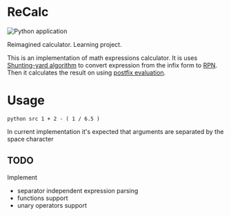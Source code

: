# ReCalc
![Python application](https://github.com/LilacRapture/ReCalc/workflows/Python%20application/badge.svg?branch=master)

Reimagined calculator.
Learning project.

This is an implementation of math expressions calculator.
It is uses [Shunting-yard algorithm](https://en.wikipedia.org/wiki/Shunting-yard_algorithm) to convert expression from the infix form to [RPN](https://en.wikipedia.org/wiki/Reverse_Polish_notation). Then it calculates the result on using [postfix evaluation](https://en.wikipedia.org/wiki/Reverse_Polish_notation#Postfix_evaluation_algorithm).

# Usage

`python src 1 + 2 - ( 1 / 6.5 )`

In current implementation it's expected that arguments are separated by the space character

## TODO
Implement
* separator independent expression parsing
* functions support
* unary operators support
